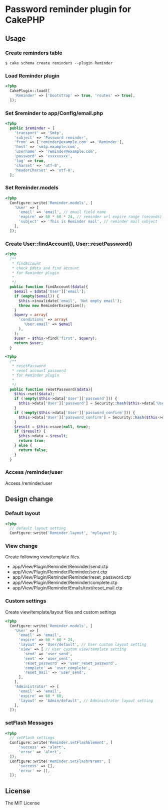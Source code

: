 # Password reminder plugin for CakePHP

## Usage

### Create reminders table

    $ cake schema create reminders --plugin Reminder

### Load Reminder plugin

```php
<?php
  CakePlugin::load([
    'Reminder' => ['bootstrap' => true, 'routes' => true],
  ]);
```

### Set $reminder to app/Config/email.php

```php
<?php
  public $reminder = [
    'transport' => 'Smtp',
    'subject' => 'Password reminder',
    'from' => ['reminder@example.com' => 'Reminder'],
    'host' => 'smtp.example.com',
    'username' => 'reminder@example.com',
    'password' => 'xxxxxxxxx',
    'log' => true,
    'charset' => 'utf-8',
    'headerCharset' => 'utf-8',
  ];
```

### Set Reminder.models

```php
<?php
  Configure::write('Reminder.models', [
    'User' => [
      'email' => 'email', // email field name
      'expire' => 60 * 60 * 24, // reminder url expire range (seconds)
      'subject' => 'This is Reminder mail', // reminder mail subject
    ],
  ]);
```

### Create User::findAccount(), User::resetPassword()

```php
<?php
  /**
   * findAccount
   * check $data and find account
   * for Reminder plugin
   *
   */
  public function findAccount($data){
    $email = $data['User']['email'];
    if (empty($email)) {
      $this->invalidate('email', 'Not empty email');
      throw new ReminderException();
    }
    $query = array(
      'conditions' => array(
        'User.email' => $email
      ),
    );
    $user = $this->find('first', $query);
    return $user;
  }
```

```php
<?php
  /**
   * resetPassword
   * reset account password
   * for Reminder plugin
   *
   */
  public function resetPassword($data){
    $this->set($data);
    if (!empty($this->data['User']['password'])) {
      $this->data['User']['password'] = Security::hash($this->data['User']['password'], null, true);
    }
    if (!empty($this->data['User']['password_confirm'])) {
      $this->data['User']['password_confirm'] = Security::hash($this->data['User']['password_confirm'], null, true);
    }
    $result = $this->save(null, true);
    if ($result) {
      $this->data = $result;
      return true;
    } else {
      return false;
    }
  }
```

### Access /reminder/user

Access /reminder/user

## Design change

### Default layout

```php
<?php
  // default layout setting
  Configure::write('Reminder.layout', 'mylayout');
```

### View change

Create following view/template files.

- app/View/Plugin/Reminder/Reminder/send.ctp
- app/View/Plugin/Reminder/Reminder/sent.ctp
- app/View/Plugin/Reminder/Reminder/reset_password.ctp
- app/View/Plugin/Reminder/Reminder/complete.ctp
- app/View/Plugin/Reminder/Emails/text/reset_mail.ctp

### Custom settings

Create view/template/layout files and custom settings

```php
<?php
  Configure::write('Reminder.models', [
    'User' => [
      'email' => 'email',
      'expire' => 60 * 60 * 24,
      'layout' => 'User/default', // User custom layout setting
      'view' => [ // User custom view/template setting
        'send' => 'user_send',
        'sent' => 'user_sent',
        'reset_password' => 'user_reset_password',
        'complete' => 'user_complete',
        'reset_mail' => 'user_send',
      ],
    ],
    'Administrator' => [
      'email' => 'email',
      'expire' => 60 * 60,
      'layout' => 'Admin/default', // Administrator layout setting
    ],
  ]);
```

### setFlash Messages

```php
<?php
  // setFlash settings
  Configure::write('Reminder.setFlashElement', [
      'success' => 'alert',
      'error' => 'alert',
  ]);
  Configure::write('Reminder.setFlashParams', [
      'success' => [],
      'error' => [],
  ]);
```

## License

The MIT License
